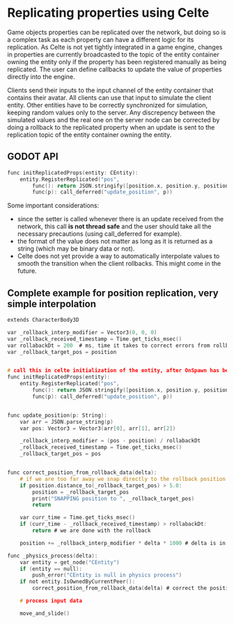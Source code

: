 # Replicating properties using Celte

Game objects properties can be replicated over the network, but doing so is a complex task as each property can have a different logic for its replication.
As Celte is not yet tightly integrated in a game engine, changes in properties are currently broadcasted to the topic of the entity container owning the entity only if the property has been registered manually as being replicated.
The user can define callbacks to update the value of properties directly into the engine.


Clients send their inputs to the input channel of the entity container that contains their avatar. All clients can use that input to simulate the client entity. Other entities have to be correctly synchronized for simulation, keeping random values only to the server.
Any discrepency between the simulated values and the real one on the server node can be corrected by doing a rollback to the replicated property when an update is sent to the replication topic of the entity container owning the entity.

## GODOT API

```c
func initReplicatedProps(entity: CEntity):
	entity.RegisterReplicated("pos",
		func(): return JSON.stringify([position.x, position.y, position.z]), 	# get
		func(p): call_deferred("update_position", p))							# set
```
Some important considerations:
- since the setter is called whenever there is an update received from the network, this call **is not thread safe** and the user should take all the necessary precautions (using call_deferred for example).
- the format of the value does not matter as long as it is returned as a string (which may be binary data or not).
- Celte does not yet provide a way to automatically interpolate values to smooth the transition when the client rollbacks. This might come in the future.

## Complete example for position replication, very simple interpolation

```c
extends CharacterBody3D

var _rollback_interp_modifier = Vector3(0, 0, 0)
var _rollback_received_timestamp = Time.get_ticks_msec()
var rollabackDt = 200  # ms, time it takes to correct errors from rollback
var _rollback_target_pos = position


# call this in celte initialization of the entity, after OnSpawn has been called
func initReplicatedProps(entity):
	entity.RegisterReplicated("pos",
		func(): return JSON.stringify([position.x, position.y, position.z]), 	# get
		func(p): call_deferred("update_position", p))							# set


func update_position(p: String):
	var arr = JSON.parse_string(p)
	var pos: Vector3 = Vector3(arr[0], arr[1], arr[2])

	_rollback_interp_modifier = (pos - position) / rollabackDt
	_rollback_received_timestamp = Time.get_ticks_msec()
	_rollback_target_pos = pos


func correct_position_from_rollback_data(delta):
	# if we are too far away we snap directly to the rollback position
	if position.distance_to(_rollback_target_pos) > 5.0:
		position = _rollback_target_pos
		print("SNAPPING position to ", _rollback_target_pos)
		return

	var curr_time = Time.get_ticks_msec()
	if (curr_time - _rollback_received_timestamp) > rollabackDt:
		return # we are done with the rollback

	position += _rollback_interp_modifier * delta * 1000 # delta is in seconds

func _physics_process(delta):
	var entity = get_node("CEntity")
	if (entity == null):
		push_error("CEntity is null in physics process")
	if not entity.IsOwnedByCurrentPeer():
		correct_position_from_rollback_data(delta) # correct the position from the last rollback received

    # process input data

    move_and_slide()
```

